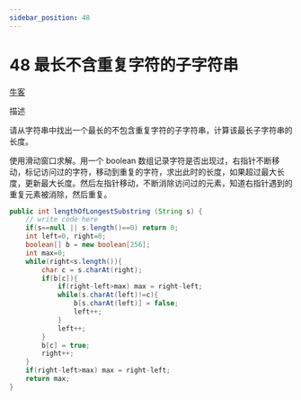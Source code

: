 ```yaml
---
sidebar_position: 48
---
```


# 48 最长不含重复字符的子字符串

[牛客](https://www.nowcoder.com/practice/48d2ff79b8564c40a50fa79f9d5fa9c7)

描述

请从字符串中找出一个最长的不包含重复字符的子字符串，计算该最长子字符串的长度。

使用滑动窗口求解。用一个 boolean 数组记录字符是否出现过，右指针不断移动，标记访问过的字符，移动到重复的字符，求出此时的长度，如果超过最大长度，更新最大长度。然后左指针移动，不断消除访问过的元素，知道右指针遇到的重复元素被消除，然后重复。

```java
public int lengthOfLongestSubstring (String s) {
    // write code here
    if(s==null || s.length()==0) return 0;
    int left=0, right=0;
    boolean[] b = new boolean[256];
    int max=0;
    while(right<s.length()){
        char c = s.charAt(right);
        if(b[c]){
            if(right-left>max) max = right-left;
            while(s.charAt(left)!=c){
                b[s.charAt(left)] = false;
                left++;
            }
            left++;
        }
        b[c] = true;
        right++;
    }
    if(right-left>max) max = right-left;
    return max;
}
```